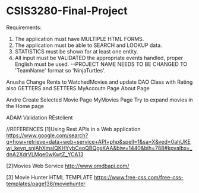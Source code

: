 # CSIS3280-Final-Project
Requirements:
1. The application must have MULTIPLE HTML FORMS.
2. The application must be able to SEARCH and LOOKUP data.
3. STATISTICS must be shown for at least one entity.
4. All input must be VALIDATED the appropriate events handled, proper English must be used.
--PROJECT NAME NEEDS TO BE CHANGED TO 'TeamName' format so 'NinjaTurtles'.


Anusha
Change Rents to WatchedMovies and  update DAO Class with Rating also GETTERS and SETTERS
MyAccoutn Page
About Page

Andre
Create Selected Movie Page
MyMovies Page
Try to expand movies in the Home page

ADAM
Validation
REstclient

//REFERENCES
[1]Using Rest APIs in a Web application
https://www.google.com/search?q=how+retrieve+data+web+service+API+php&spell=1&sa=X&ved=0ahUKEwj_kevq_snjAhXmslQKHYybCeoQBQgsKAA&biw=1440&bih=788#kpvalbx=_dnA2XdrVLMqe0wKwtZ_YCA13


[2]Movies Web Service
http://www.omdbapi.com/

[3] Movie Hunter HTML TEMPLATE
https://www.free-css.com/free-css-templates/page138/moviehunter
